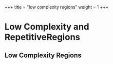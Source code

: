 
+++
title = "low complexity regions"
weight = 1
+++




# Low Complexity and RepetitiveRegions




## Low Complexity Regions